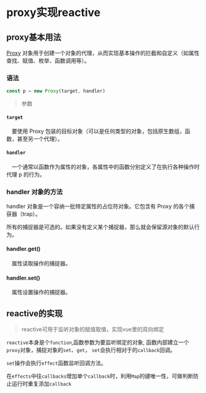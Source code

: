 # proxy实现reactive


## proxy基本用法

[Proxy](https://developer.mozilla.org/zh-CN/docs/Web/JavaScript/Reference/Global_Objects/Proxy) 对象用于创建一个对象的代理，从而实现基本操作的拦截和自定义（如属性查找、赋值、枚举、函数调用等）。


### 语法

```js
const p = new Proxy(target, handler)
```

> 参数

#### `target`

&emsp;要使用 Proxy 包装的目标对象（可以是任何类型的对象，包括原生数组，函数，甚至另一个代理）。

#### `handler`

&emsp;一个通常以函数作为属性的对象，各属性中的函数分别定义了在执行各种操作时代理 p 的行为。

### handler 对象的方法

handler 对象是一个容纳一批特定属性的占位符对象。它包含有 Proxy 的各个捕获器（trap）。

所有的捕捉器是可选的。如果没有定义某个捕捉器，那么就会保留源对象的默认行为。

#### handler.get()

&emsp;属性读取操作的捕捉器。

#### handler.set()

&emsp;属性设置操作的捕捉器。


## reactive的实现

> reactive可用于监听对象的赋值取值，实现vue里的双向绑定

`reactive`本身是个`function`,函数参数为要监听绑定的对象, 函数内部建立一个`proxy`对象，捕捉对象的`set`、`get`， `set`会执行相对于的`callback`回调。

`set`操作会执行`effect`函数监听回调方法。

在`effects`中往`callbacks`增加单个`callback`时，利用`Map`的键唯一性，可做判断防止运行时重复添加`callback`